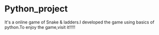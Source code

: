 # Python_project
It's a online game of Snake &amp; ladders.I developed the game using basics of python.To enjoy the game,visit it!!!!!
